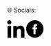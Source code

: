 🌐 Socials:<br>

<p >
  <a href="https://www.linkedin.com/in/rashmika-naveen-9b21b32b1?utm_source=share&utm_campaign=share_via&utm_content=profile&utm_medium=android_app">
    <img src="https://github.com/rashmikanaveen/HTML_Works/blob/ab3a7c37f9d923cf16fab73a14731f7dbdf1306f/icons/linkedin.png" alt="LinkedIn" width="40" height="40"/>



  
  <a href="https://web.facebook.com/rashmika.naveen">
    <img src="https://github.com/rashmikanaveen/HTML_Works/blob/ab3a7c37f9d923cf16fab73a14731f7dbdf1306f/icons/facebook.png" alt="facebook" width="40" height="40"/>
 


  </a>
</p>


<!--- 🌱 I’m currently learning CSE at the University of Moratuwa...
 💞️ I’m looking to collaborae on ...
- 📫 How to reach me ...--->

<!---
rashmikanaveen/rashmikanaveen is a ✨ special ✨ repository because its `README.md` (this file) appears on your GitHub profile.
You can click the Preview link to take a look at your changes.
--->
